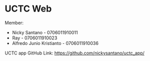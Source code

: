 # UCTC Web
Member:
- Nicky Santano - 0706011910011
- Ray - 0706011910023
- Alfredo Junio Kristianto - 0706011910036

UCTC app GitHub Link:
https://github.com/nickysantano/uctc_app/
